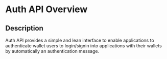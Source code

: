 # Auth API Overview

## Description

Auth API provides a simple and lean interface to enable applications to authenticate wallet users to login/signin into applications with their wallets by automatically an authentication message.
